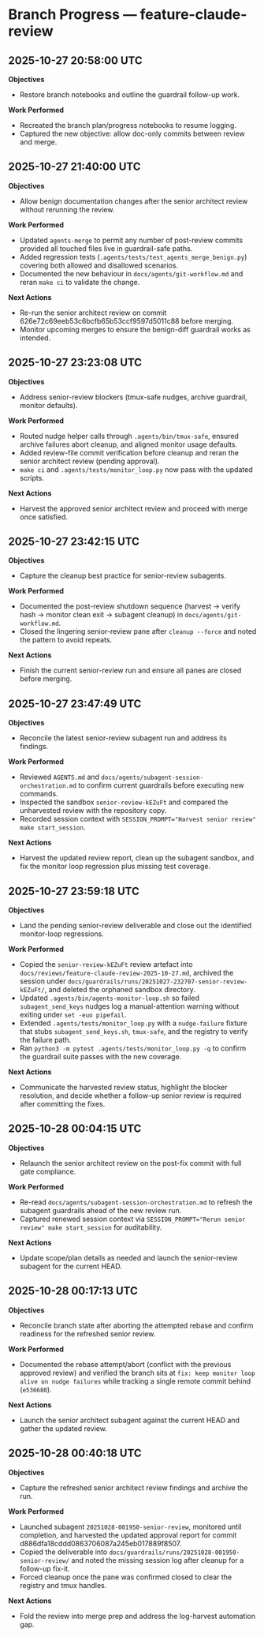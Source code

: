# Branch Progress — feature-claude-review

## 2025-10-27 20:58:00 UTC
**Objectives**
- Restore branch notebooks and outline the guardrail follow-up work.

**Work Performed**
- Recreated the branch plan/progress notebooks to resume logging.
- Captured the new objective: allow doc-only commits between review and merge.

## 2025-10-27 21:40:00 UTC
**Objectives**
- Allow benign documentation changes after the senior architect review without rerunning the review.

**Work Performed**
- Updated `agents-merge` to permit any number of post-review commits provided all touched files live in guardrail-safe paths.
- Added regression tests (`.agents/tests/test_agents_merge_benign.py`) covering both allowed and disallowed scenarios.
- Documented the new behaviour in `docs/agents/git-workflow.md` and reran `make ci` to validate the change.

**Next Actions**
- Re-run the senior architect review on commit 626e72c69eeb53c6bcfb65b53ccf9597d5011c88 before merging.
- Monitor upcoming merges to ensure the benign-diff guardrail works as intended.

## 2025-10-27 23:23:08 UTC
**Objectives**
- Address senior-review blockers (tmux-safe nudges, archive guardrail, monitor defaults).

**Work Performed**
- Routed nudge helper calls through `.agents/bin/tmux-safe`, ensured archive failures abort cleanup, and aligned monitor usage defaults.
- Added review-file commit verification before cleanup and reran the senior architect review (pending approval).
- `make ci` and `.agents/tests/monitor_loop.py` now pass with the updated scripts.

**Next Actions**
- Harvest the approved senior architect review and proceed with merge once satisfied.

## 2025-10-27 23:42:15 UTC
**Objectives**
- Capture the cleanup best practice for senior-review subagents.

**Work Performed**
- Documented the post-review shutdown sequence (harvest → verify hash → monitor clean exit → subagent cleanup) in `docs/agents/git-workflow.md`.
- Closed the lingering senior-review pane after `cleanup --force` and noted the pattern to avoid repeats.

**Next Actions**
- Finish the current senior-review run and ensure all panes are closed before merging.

## 2025-10-27 23:47:49 UTC
**Objectives**
- Reconcile the latest senior-review subagent run and address its findings.

**Work Performed**
- Reviewed `AGENTS.md` and `docs/agents/subagent-session-orchestration.md` to confirm current guardrails before executing new commands.
- Inspected the sandbox `senior-review-kEZuFt` and compared the unharvested review with the repository copy.
- Recorded session context with `SESSION_PROMPT="Harvest senior review" make start_session`.

**Next Actions**
- Harvest the updated review report, clean up the subagent sandbox, and fix the monitor loop regression plus missing test coverage.

## 2025-10-27 23:59:18 UTC
**Objectives**
- Land the pending senior-review deliverable and close out the identified monitor-loop regressions.

**Work Performed**
- Copied the `senior-review-kEZuFt` review artefact into `docs/reviews/feature-claude-review-2025-10-27.md`, archived the session under `docs/guardrails/runs/20251027-232707-senior-review-kEZuFt/`, and deleted the orphaned sandbox directory.
- Updated `.agents/bin/agents-monitor-loop.sh` so failed `subagent_send_keys` nudges log a manual-attention warning without exiting under `set -euo pipefail`.
- Extended `.agents/tests/monitor_loop.py` with a `nudge-failure` fixture that stubs `subagent_send_keys.sh`, `tmux-safe`, and the registry to verify the failure path.
- Ran `python3 -m pytest .agents/tests/monitor_loop.py -q` to confirm the guardrail suite passes with the new coverage.

**Next Actions**
- Communicate the harvested review status, highlight the blocker resolution, and decide whether a follow-up senior review is required after committing the fixes.

## 2025-10-28 00:04:15 UTC
**Objectives**
- Relaunch the senior architect review on the post-fix commit with full gate compliance.

**Work Performed**
- Re-read `docs/agents/subagent-session-orchestration.md` to refresh the subagent guardrails ahead of the new review run.
- Captured renewed session context via `SESSION_PROMPT="Rerun senior review" make start_session` for auditability.

**Next Actions**
- Update scope/plan details as needed and launch the senior-review subagent for the current HEAD.

## 2025-10-28 00:17:13 UTC
**Objectives**
- Reconcile branch state after aborting the attempted rebase and confirm readiness for the refreshed senior review.

**Work Performed**
- Documented the rebase attempt/abort (conflict with the previous approved review) and verified the branch sits at `fix: keep monitor loop alive on nudge failures` while tracking a single remote commit behind (`e536680`).

**Next Actions**
- Launch the senior architect subagent against the current HEAD and gather the updated review.

## 2025-10-28 00:40:18 UTC
**Objectives**
- Capture the refreshed senior architect review findings and archive the run.

**Work Performed**
- Launched subagent `20251028-001950-senior-review`, monitored until completion, and harvested the updated approval report for commit d886dfa18cddd0863706087a245eb017889f8507.
- Copied the deliverable into `docs/guardrails/runs/20251028-001950-senior-review/` and noted the missing session log after cleanup for a follow-up fix-it.
- Forced cleanup once the pane was confirmed closed to clear the registry and tmux handles.

**Next Actions**
- Fold the review into merge prep and address the log-harvest automation gap.
